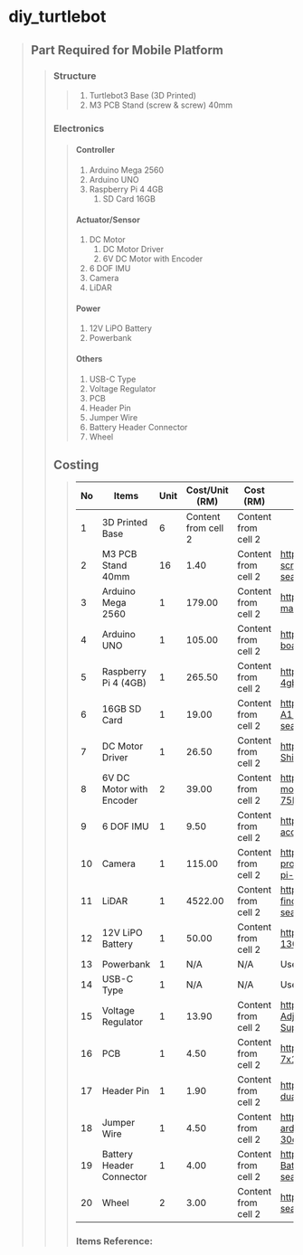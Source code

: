 # diy_turtlebot

> ## Part Required for Mobile Platform
>> ### Structure
>>> 1. Turtlebot3 Base (3D Printed)
>>> 2. M3 PCB Stand (screw & screw) 40mm
>> ### Electronics
>>> #### Controller
>>> 1. Arduino Mega 2560
>>> 2. Arduino UNO
>>> 2. Raspberry Pi 4 4GB
>>> 	1. SD Card 16GB
>>> #### Actuator/Sensor
>>> 1. DC Motor
>>> 	1. DC Motor Driver
>>> 	2. 6V DC Motor with Encoder
>>> 2. 6 DOF IMU
>>> 3. Camera
>>> 4. LiDAR
>>> #### Power
>>> 1. 12V LiPO Battery
>>> 2. Powerbank
>>> #### Others
>>> 1. USB-C Type
>>> 2. Voltage Regulator
>>> 3. PCB
>>> 4. Header Pin
>>> 5. Jumper Wire
>>> 6. Battery Header Connector
>>> 7. Wheel
>> ## Costing
>>> No | Items | Unit | Cost/Unit (RM) | Cost (RM) | Reference
>>> ------------ | ------------- | ------------- | ------------- | ------------- | -------------
>>> 1 | 3D Printed Base | 6 | Content from cell 2 | Content from cell 2 | 
>>> 2 | M3 PCB Stand 40mm | 16 | 1.40 | Content from cell 2 | https://my.cytron.io/p-m3-pcb-stand-screw-and-screw-40mm?search=PCB%20Stand&description=1&src=search.list
>>> 3 | Arduino Mega 2560 | 1 | 179.00 | Content from cell 2 | https://my.cytron.io/p-arduino-mega-2560-r3-main-board?src=search.instant
>>> 4 | Arduino UNO | 1 | 105.00 | Content from cell 2 | https://my.cytron.io/p-arduino-uno-rev3-main-board?src=search.instant
>>> 5 | Raspberry Pi 4 (4GB) | 1 | 265.50 | Content from cell 2 | https://my.cytron.io/p-raspberry-pi-4-model-b-4gb?src=search.instant
>>> 6 | 16GB SD Card | 1 | 19.00 | Content from cell 2 | https://www.autobotic.com.my/SanDisk-16GB-Ultra-A1-Micro-SD-Card-98MB-s-Class-10?search=sd%20card
>>> 7 | DC Motor Driver | 1 | 26.50 | Content from cell 2 | https://www.autobotic.com.my/L298P-Motor-Driver-Shield-for-Arduino?search=motor%20driver
>>> 8 | 6V DC Motor with Encoder | 2 | 39.00 | Content from cell 2 | https://www.autobotic.com.my/motors/dc-gear-motor/Micro-Metal-Geared-motor-w-Encoder-6V-75RPM-210-1
>>> 9 | 6 DOF IMU | 1 | 9.50 | Content from cell 2 | https://my.cytron.io/p-gy-521-mpu6050-6dof-accelerometer-plus-gyro?src=search.instant
>>> 10 | Camera | 1 | 115.00 | Content from cell 2 | https://www.autobotic.com.my/raspberry-pi-products/raspberry-pi-camera-modules/raspberry-pi-8mp-camera-board-v2
>>> 11 | LiDAR | 1 | 4522.00 | Content from cell 2 | https://my.cytron.io/p-hokuyo-urg-laser-range-finder-4m-new?search=hokuyo&description=1&src=search.list
>>> 12 | 12V LiPO Battery | 1 | 50.00 | Content from cell 2 | https://my.cytron.io/p-lipo-battery-11.1v-1300mah?search=lipo&description=1&src=search.list
>>> 13 | Powerbank | 1 | N/A | N/A | Users
>>> 14 | USB-C Type | 1 | N/A | N/A | Users
>>> 15 | Voltage Regulator | 1 | 13.90 | Content from cell 2 | https://www.autobotic.com.my/LM2596-DC-DC-Adjustable-Step-Down-Voltage-Regulator-Power-Supply-Module-With-Display?search=regulator
>>> 16 | PCB | 1 | 4.50 | Content from cell 2 | https://my.cytron.io/p-single-sided-donut-board-7x10cm-green?src=search.list
>>> 17 | Header Pin | 1 | 1.90 | Content from cell 2 | https://www.autobotic.com.my/40-pin-2-54-mm-dual-row-pin-male-header?search=pin%20header
>>> 18 | Jumper Wire | 1 | 4.50 | Content from cell 2 | https://www.autobotic.com.my/male-to-female-arduino-breadboard-dupont-jumper-wires-40p-30cm?search=jumper
>>> 19 | Battery Header Connector | 1 | 4.00 | Content from cell 2 | https://www.autobotic.com.my/T-Dean-LiPo-Battery-Male-Connector-with-Cable-15cm?search=battery%20connector
>>> 20 | Wheel | 2 | 3.00 | Content from cell 2 | https://my.cytron.io/p-mini-wheel-46x10-mm?search=wheel&description=1&src=search.list
>>> ### Items Reference:

